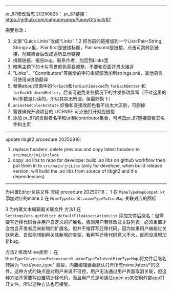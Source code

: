 

---
pr_87修改备忘 20250825：
pr_87链接：https://github.com/catpuppyapp/PuppyGit/pull/87


需要修改：
1. 文案“Quick Links”改成“Links”
   1.2 把当前的链接加到一个List<Pair<String, String>>里，Pair.first是链接标题，Pair.second是链接，点击可跳转到链接，创建集合后改成遍历显示链接
2. 捐赠链接、报告bug、联系作者，加回到Links里
3. 暗黑主题下的卡片背景颜色需要调整，不要和页面背景太接近
4. "Links"、"Contributors"等新增的字符串资源添加到strings.xml，其他语言可使用ai协助翻译
5. 替换about页面中的`forEach`和`forEachIndexed`为 `forEachBetter` 和 `forEachIndexedBetter`，后者可避免某些情况下的并发修改异常（不过这里的list多数是只读的，所以其实无所谓，但最好换下）
6. `animatedColorAsState` 好像和直接改颜色看不出太大区别，可删掉
7. 需要确保开源项目的 LICENSE 可点击打开对应链接
8. 添加 pr_87的贡献者名字和url到contributor集合，可点击pr_87链接查看其名字和主页


---
update libgit2 procedure 20250816:
1. replace headers: delete previous and copy latest headers to `src/main/jni/include`
2. copy .so libs to repo for develope: build .so libs on github workflow then put them in to `src/main/jniLibs` (only for develope, when build release version, will build the .so libs from source of libgit2 and it's dependencies)


---
为内置Editor关联文件 流程 procedure 20250718：
1 在 `MimeTypeMapCompat.kt` 添加对应的mime
2 在 `MimeTypeIconKt.mimeTypeToIconMap` 关联对应的图标


3 为内置文本编辑器关联文件
方法1 在 `SettingsCons.getEditor_defaultFileAssociationList` 添加文件后缀名：但需要写迁移代码合并用户自定义的扩展名，否则用户若修改过关联列表，必须重置才会包含开发者后来新增的扩展名。但并不推荐写迁移代码，因为如果用户编辑过关联列表，自然能想到再关联新增的类型，我再写迁移代码意义不大，反而没准增加新bug。

方法2 修改Mime类型： 在 `MimeTypeConversionExtensionsKt.mimeTypeToIntentMimeTypeMap` 将文件后缀名转换为 "text/your_type" 类型，内置编辑器会默认打开所有mime为text/*的文件。这种方式的缺点是对用户来说不可控，用户无法通过用户界面取消关联，但这种方法不需要写设置项迁移代码，而且用户总是可通过open as来使用外部app打开文件，所以这种方法也可接受。
